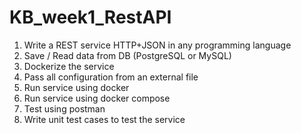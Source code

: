 # KB_week1_RestAPI
   1. Write a REST service HTTP+JSON in any programming language 
   2. Save / Read data from DB (PostgreSQL or MySQL) 
   3. Dockerize the service 
   4. Pass all configuration from an external file 
   5. Run service using docker 
   6. Run service using docker compose 
   7. Test using postman 
   8. Write unit test cases to test the service  
